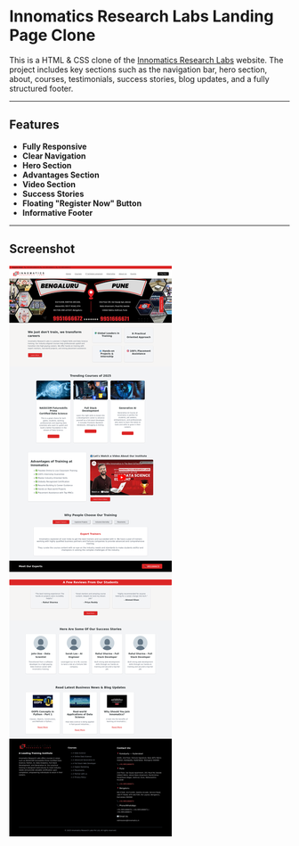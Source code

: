 # Innomatics Research Labs Landing Page Clone

This is a HTML & CSS clone of the [Innomatics Research Labs](https://www.innomatics.in/) website. The project includes key sections such as the navigation bar, hero section, about, courses, testimonials, success stories, blog updates, and a fully structured footer.

---

##  **Features**
- **Fully Responsive**
- **Clear Navigation**
- **Hero Section**
- **Advantages Section**
- **Video Section**
- **Success Stories**
- **Floating "Register Now" Button**
- **Informative Footer**

---

## Screenshot

![Innomatics Clone image](./screenshot.png)
